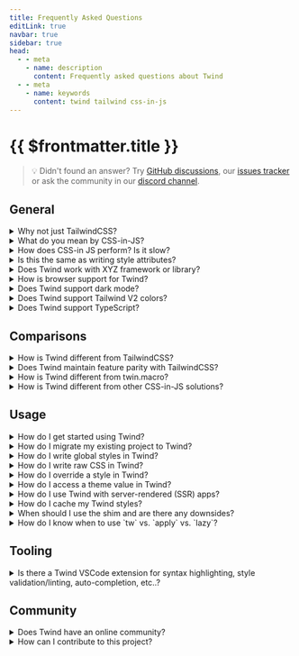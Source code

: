 ```yaml
---
title: Frequently Asked Questions
editLink: true
navbar: true
sidebar: true
head:
  - - meta
    - name: description
      content: Frequently asked questions about Twind
  - - meta
    - name: keywords
      content: twind tailwind css-in-js
---
```


# {{ $frontmatter.title }}

> 💡 Didn't found an answer? Try [GitHub discussions](https://github.com/tw-in-js/twind/discussions), our [issues tracker](https://github.com/tw-in-js/twind/issues) or ask the community in our [discord channel](https://discord.com/invite/2aP5NkszvD).

## General

<details><summary>Why not just TailwindCSS?</summary>

Coming soon...

</details>

<details><summary>What do you mean by CSS-in-JS?</summary>

Coming soon...

</details>

<details><summary>How does CSS-in JS perform? Is it slow? </summary>

Twind was designed with performance in mind from the start and is in the top two fastest CSS-in-JS solutions. We've put together [some benchmarks](https://github.com/tw-in-js/twind#benchmarks) if you are interested in learning more.

</details>

<details><summary>Is this the same as writing style attributes?</summary>

Coming soon...

</details>

<details><summary>Does Twind work with XYZ framework or library?</summary>

If your project uses JavaScript/TypeScript, it should work with Twind. This includes vanilla JavaScript/TypeScript, React, React Native, Vue, Angular, Solid, AlpineJS, NextJS, Gatsby, Nuxt, 11ty, and virtually any other JavaScript framework.

Please note that usage with some frameworks, including SSR frameworks, requires additional configuration. We've put together several [recipes](#) and [example apps](#) to get you started:

Server Rendered Apps (SSR)- [https://twind.dev/docs/modules/twind_server.html](https://twind.dev/docs/modules/twind_server.

</details>

<details><summary>How is browser support for Twind?</summary>

Twind works with all major browsers but requires a polyfill for IE11 and some older browsers. We've put together a [Browser Support](https://twind.dev/docs/handbook/getting-started/browser-support.html) page in the docs with detailed information.

</details>

<details><summary>Does Twind support dark mode?</summary>

Coming soon...

</details>

<details><summary>Does Twind support Tailwind V2 colors?</summary>

Yes, but with a little extra configuration. You can find usage instructions [in the docs](https://twind.dev/docs/modules/twind_colors.html).

</details>

<details><summary>Does Twind support TypeScript?</summary>

Coming soon...

</details>

## Comparisons

<details><summary>How is Twind different from TailwindCSS?</summary>

Coming soon...

</details>

<details><summary>Does Twind maintain feature parity with TailwindCSS?</summary>

Coming soon...

</details>

<details><summary>How is Twind different from twin.macro? </summary>

Coming soon...

</details>

<details><summary>How is Twind different from other CSS-in-JS solutions?</summary>

Coming soon...

</details>

## Usage

<details><summary>How do I get started using Twind? </summary>

We've put together a [Quickstart Guide](https://twind.dev/docs/handbook/getting-started.html#quickstart) and [Installation Guide](https://twind.dev/docs/handbook/getting-started/installation.html) guide to get you up in running in under a minute.

</details>

<details><summary>How do I migrate my existing project to Twind?</summary>

Coming soon...

</details>

<details><summary>How do I write global styles in Twind?</summary>

Coming soon...

</details>

<details><summary>How do I write raw CSS in Twind?</summary>

Tailwind provides a `twind/css` package to help you incorporate raw CSS into your project. This package exposes a `css` function that lets you define your CSS using JavaScript object notation. [Learn more in the docs](https://twind.dev/docs/modules/twind_css.html).

</details>

<details><summary>How do I override a style in Twind?</summary>

Coming soon...

</details>
<details><summary>How do I access a theme value in Twind?</summary>

The `twind/css` package exposes a `theme` helper for use with the `css` function. [View the docs](https://twind.dev/docs/modules/twind.html#theme-helper) here.

</details>

<details><summary>How do I use Twind with server-rendered (SSR) apps?</summary>

Twind provides a `twind/server` package to assist with static extraction needed for SSR apps. [Learn more in the docs.](https://twind.dev/docs/modules/twind_server.html)

There is also a working [example Next App](https://github.com/tw-in-js/example-next) to get you up in running.

</details>

<details><summary>How do I cache my Twind styles?</summary>

Coming soon...

</details>

<details><summary>When should I use the shim and are there any downsides?</summary>

The purpose of the shim is to allow you to take advantage of Twind without the use of the `tw` function. This is useful for certain situations:

- You are incrementally refactoring an existing Tailwind app.
- You just want to get up and running quickly (prototyping)

There could be performance implications of using the shim on large or highly dynamic apps due to a requirement to parse entire class attributes. However, these differences should be negligible for most static sites.

[Learn more in the docs.](https://twind.dev/docs/modules/twind_shim.html)

</details>

<details><summary>How do I know when to use `tw` vs. `apply` vs. `lazy`?</summary>

Coming soon...

</details>

## Tooling

<details><summary>Is there a Twind VSCode extension for syntax highlighting, style validation/linting, auto-completion, etc..?</summary>

Not yet, but a Twind VSCode extension is in the works. You can follow the progress on [this issue](https://github.com/tw-in-js/twind/issues/24).

</details>

## Community

<details><summary>Does Twind have an online community?</summary>

Yes, we are active both on Github Discussions and Discord.

- Github Discussions: [https://github.com/tw-in-js/twind/discussions](https://github.com/tw-in-js/twind/discussions)
- Link to join Discord server: [https://discord.com/invite/2aP5NkszvD](https://discord.com/invite/2aP5NkszvD)

</details>

<details><summary>How can I contribute to this project?</summary>

Do you love Twind and want to help make the project even better? There are several ways that you can contribute to this project from spreading the word to fixing bugs to creating new features. We've put together a [Contributing Guide](https://twind.dev/docs/handbook/advanced/contributing.html) to get you started.

</details>

